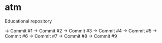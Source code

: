 # atm
Educational repository

-> Commit #1
-> Commit #2
-> Commit #3
-> Commit #4
-> Commit #5
-> Commit #6
-> Commit #7
-> Commit #8
-> Commit #9

